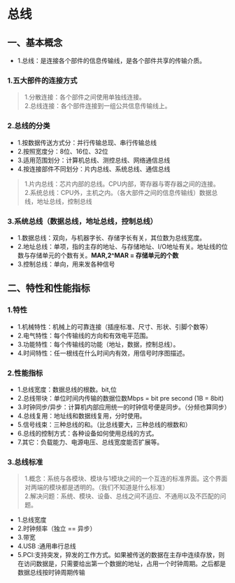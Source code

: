 # 总线
## 一、基本概念
* 1.总线：是连接各个部件的信息传输线，是各个部件共享的传输介质。
### 1.五大部件的连接方式 
> 1.分散连接：各个部件之间使用单独线连接。     
> 2.总线连接：各个部件连接到一组公共信息传输线上。
### 2.总线的分类
* 1.按数据传送方式分：并行传输总现、串行传输总线
* 2.按照宽度分：8位、16位、32位
* 3.适用范围划分：计算机总线、测控总线、网络通信总线
* 4.按连接部件不同划分：片内总线、系统总线、通信总线
> 1.片内总线：芯片内部的总线。CPU内部，寄存器与寄存器之间的连接。  
> 2.系统总线：CPU外，主机之内。（各大部件之间的信息传输线）数据总线，地址总线，控制总线
### 3.系统总线（数据总线，地址总线，控制总线）
* 1.数据总线：双向，与机器字长、存储字长有关，其位数为总线宽度。
* 2.地址总线：单项，指的主存的地址、与存储地址、I/O地址有关。地址线的位数与存储单元的个数有关。__MAR,2^MAR = 存储单元的个数__
* 3.控制总线：单向，用来发各种信号
## 二、特性和性能指标
### 1.特性
* 1.机械特性：机械上的可靠连接（插座标准、尺寸、形状、引脚个数等）
* 2.电气特性：每个传输线的方向和有效电平范围。
* 3.功能特性：每个传输线的功能（地址，数据，控制总线）。
* 4.时间特性：任一根线在什么时间内有效，用信号时序图描述。
### 2.性能指标
* 1.总线宽度：数据总线的根数。bit,位
* 2.总线带块：单位时间内传输的数据位数Mbps = bit pre second  (1B = 8bit)
* 3.时钟同步/异步：计算机内部应用统一的时钟信号便是同步。（分频也算同步）
* 4.总线复用：地址线和数据线复用，分时使用。
* 5.信号线束：三种总线的和。（比总线要大，三种总线的根数和）
* 6.总线的控制方式：各种设备如何使用总线的方式。
* 7.其它：负载能力、电源电压、总线宽度能否扩展等。
### 3.总线标准
> 1.概念：系统与各模块、模块与1模块之间的一个互连的标准界面。这个界面对两端的模块都是透明的。（我们不知道是什么标准）  
> 2.解决问题：系统、模块、设备、总线之间不适应、不通用以及不匹配的问题。

* 1.总线宽度
* 2.时钟频率（独立 == 异步）
* 3.带宽
* 4.USB :通用串行总线
* 5.PCI:支持突发，猝发的工作方式。如果被传送的数据在主存中连续存放，则在访问数据是，只需要给出第一个数据的地址，占用一个时钟周期。之后都是数据总线按时钟周期传输